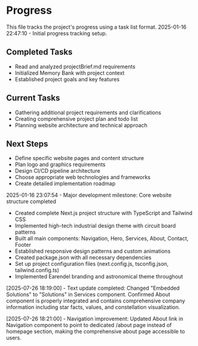# Progress

This file tracks the project's progress using a task list format.
2025-01-16 22:47:10 - Initial progress tracking setup.

## Completed Tasks

* Read and analyzed projectBrief.md requirements
* Initialized Memory Bank with project context
* Established project goals and key features

## Current Tasks

* Gathering additional project requirements and clarifications
* Creating comprehensive project plan and todo list
* Planning website architecture and technical approach

## Next Steps

* Define specific website pages and content structure
* Plan logo and graphics requirements
* Design CI/CD pipeline architecture
* Choose appropriate web technologies and frameworks
* Create detailed implementation roadmap

2025-01-16 23:07:54 - Major development milestone: Core website structure completed
* Created complete Next.js project structure with TypeScript and Tailwind CSS
* Implemented high-tech industrial design theme with circuit board patterns
* Built all main components: Navigation, Hero, Services, About, Contact, Footer
* Established responsive design patterns and custom animations
* Created package.json with all necessary dependencies
* Set up project configuration files (next.config.js, tsconfig.json, tailwind.config.ts)
* Implemented Earendel branding and astronomical theme throughout

[2025-07-26 18:19:00] - Text update completed: Changed "Embedded Solutions" to "Solutions" in Services component. Confirmed About component is properly integrated and contains comprehensive company information including star facts, values, and constellation visualization.

[2025-07-26 18:21:00] - Navigation improvement: Updated About link in Navigation component to point to dedicated /about page instead of homepage section, making the comprehensive about page accessible to users.